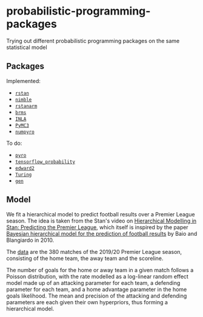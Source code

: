 # probabilistic-programming-packages
Trying out different probabilistic programming packages on the same statistical model

## Packages
Implemented:
- [`rstan`](https://mc-stan.org/rstan/)
- [`nimble`](https://r-nimble.org)
- [`rstanarm`](https://mc-stan.org/rstanarm/)
- [`brms`](https://paul-buerkner.github.io/brms/)
- [`INLA`](https://www.r-inla.org)
- [`PyMC3`](http://docs.pymc.io)
- [`numpyro`](http://num.pyro.ai/)

To do:
- [`pyro`](http://pyro.ai)
- [`tensorflow_probability`](https://www.tensorflow.org/probability/)
- [`edward2`](https://github.com/google/edward2)
- [`Turing`](https://turing.ml/)
- [`gen`](https://www.gen.dev)

## Model
We fit a hierarchical model to predict football results over a Premier League season. The idea is taken from the Stan's video on [Hierarchical Modelling in Stan: Predicting the Premier League](https://www.youtube.com/watch?v=dNZQrcAjgXQ), which itself is inspired by the paper [Bayesian hierarchical model for the prediction of
football results](https://discovery.ucl.ac.uk/id/eprint/16040/1/16040.pdf) by Baio and Blangiardo in 2010.

The [data](https://github.com/openfootball/england) are the 380 matches of the 2019/20 Premier League season, consisting of the home team, the away team and the scoreline.

The number of goals for the home or away team in a given match follows a Poisson distribution, with the rate modelled as a log-linear random effect model made up of an attacking parameter for each team, a defending parameter for each team, and a home advantage parameter in the home goals likelihood. The mean and precision of the attacking and defending parameters are each given their own hyperpriors, thus forming a hierarchical model.
